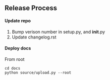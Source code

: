 ## Release Process
#### Update repo
1. Bump verison number in setup.py, and __init__.py
2. Update changelog.rst


#### Deploy docs
From root
```
cd docs
python source/upload.py --root
```